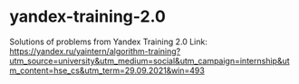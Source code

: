 # yandex-training-2.0

Solutions of problems from Yandex Training 2.0
Link: https://yandex.ru/yaintern/algorithm-training?utm_source=university&utm_medium=social&utm_campaign=internship&utm_content=hse_cs&utm_term=29.09.2021&win=493
